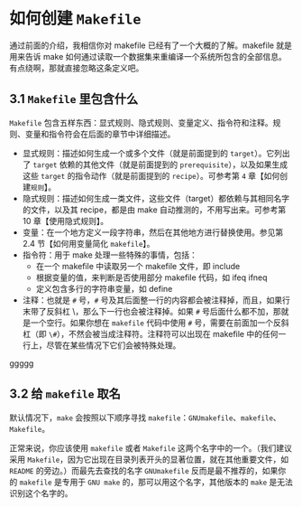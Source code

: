 # 如何创建 `Makefile`

通过前面的介绍，我相信你对 makefile 已经有了一个大概的了解。makefile 就是用来告诉 make 如何通过读取一个数据集来重编译一个系统所包含的全部信息。有点绕啊，那就直接忽略这条定义吧。

## 3.1 `Makefile` 里包含什么

`Makefile` 包含五样东西：显式规则、隐式规则、变量定义、指令符和注释。规则、变量和指令符会在后面的章节中详细描述。
- 显式规则：描述如何生成一个或多个文件（就是前面提到的 `target`）。它列出了 `target` 依赖的其他文件（就是前面提到的 `prerequisite`），以及如果生成这些 `target` 的指令动作（就是前面提到的 `recipe`）。可参考第 `4` 章【如何创建`规则`】。
- 隐式规则：描述如何生成一类文件，这些文件（target）都依赖与其相同名字的文件，以及其 recipe，都是由 make 自动推测的，不用写出来。可参考第 10 章【使用隐式规则】。
- 变量：在一个地方定义一段字符串，然后在其他地方进行替换使用。参见第 2.4 节【如何用变量简化 `makefile`】。
- 指令符：用于 make 处理一些特殊的事情，包括：
    - 在一个 makefile 中读取另一个 makefile 文件，即 include
    - 根据变量的值，来判断是否使用部分 makefile 代码，如 ifeq ifneq 
    - 定义包含多行的字符串变量，如 define 
- 注释：也就是 `#` 号，`#` 号及其后面整一行的内容都会被注释掉，而且，如果行末带了反斜杠 \，那么下一行也会被注释掉。如果 `#` 号后面什么都不加，那就是一个空行。如果你想在 `makefile` 代码中使用 `#` 号，需要在前面加一个反斜杠（即 `\#`），不然会被当成注释符。注释符可以出现在 makefile 中的任何一行上，尽管在某些情况下它们会被特殊处理。


ggggg

## 3.2 给 `makefile` 取名

默认情况下，`make` 会按照以下顺序寻找 `makefile`：`GNUmakefile`、`makefile`、`Makefile`。

正常来说，你应该使用 `makefile` 或者 `Makefile` 这两个名字中的一个。（我们建议采用 `Makefile`，因为它出现在目录列表开头的显著位置，就在其他重要文件，如 `README` 的旁边。）而最先去查找的名字 `GNUmakefile` 反而是最不推荐的，如果你的 `makefile` 是专用于 `GNU make` 的，那可以用这个名字，其他版本的 `make` 是无法识别这个名字的。